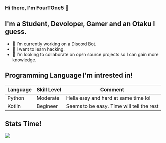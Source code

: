 ### Hi there, I'm FourTOne5 👋 

## I'm a Student, Devoloper, Gamer and an Otaku I guess.
- 🔭 I’m currently working on a Discord Bot.
- 🌱 I want to learn hacking. 
- 👯 I’m looking to collaborate on open source projects so I can gain more knowledge.

## Programming Language I'm intrested in!

| Language | Skill Level | Comment |
| --- | --- | --- |
| Python | Moderate | Hella easy and hard at same time lol |
| Kotlin | Begineer | Seems to be easy. Time will tell the rest |

## Stats Time!

<a href="https://github.com/FourTOne5">
  <img src="https://github-readme-stats.vercel.app/api?username=FourTOne5&bg_color=30,232526,434343&title_color=fff&text_color=fff&icon_color=fff&show_icons=true&hide_border=true&count_private=true&custom_title=Yesh%20my%20stats."/>
</a> 
